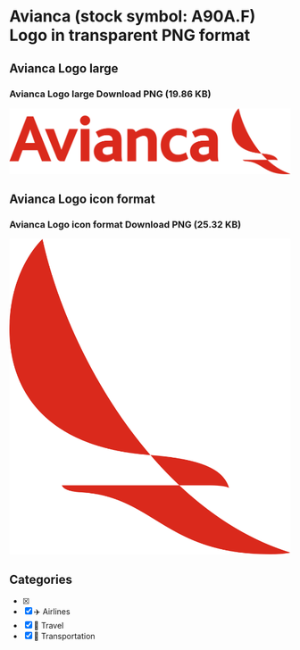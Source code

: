 # Avianca (stock symbol: A90A.F) Logo in transparent PNG format

## Avianca Logo large

### Avianca Logo large Download PNG (19.86 KB)

![Avianca Logo large Download PNG (19.86 KB)](/img/orig/A90A.F_BIG-e5589704.png)

## Avianca Logo icon format

### Avianca Logo icon format Download PNG (25.32 KB)

![Avianca Logo icon format Download PNG (25.32 KB)](/img/orig/A90A.F-98741eab.png)



## Categories
- [x] 
- [x] ✈️ Airlines
- [x] 🌴 Travel
- [x] 🚚 Transportation
